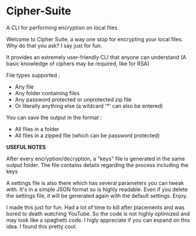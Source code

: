 # Cipher-Suite
A CLI for performing encryption on local files

<p>Welcome to Cipher Suite, a way one stop for encrypting your local files. Why do that you ask? I say just for fun.</p>

<p>It provides an extremely user-friendly CLI that anyone can understand (A basic knowledge of ciphers may be required, like for RSA) </p>

<p>File types supported : <br>
  <ul>
    <li>Any file </li>
    <li>Any folder containing files </li>
    <li>Any password protected or unprotected zip file</li>
    <li>Or literally anything else (a wildcard '*' can also be entered) </li>
  </ul>
</p>

<p>You can save the output in the format :
  <ul>
    <li>All files in a folder</li>
    <li>All files in a zipped file (which can be password protected) </li>
  </ul>
</p>

<b>USEFUL NOTES</b>
<p>After every encryption/decryption, a "keys" file is generated in the same output folder. The file contains details regarding the process including the keys</p>
<p>A settings file is also there which has several parameters you can tweak with. It's in a simple JSON format so is highly readable. Even if you delete the settings file, it will be generated again with the default settings. Enjoy.</p>

<p>I made this just for fun. Had a lot of time to kill after placements and was bored to death watching YouTube. So the code is not highly optimized and may look like a spaghetti code. I higly appreciate if you can expand on this idea. I found this pretty cool.</p>

